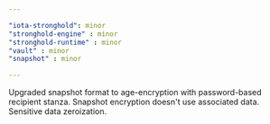 ```yaml
---

"iota-stronghold": minor
"stronghold-engine" : minor
"stronghold-runtime" : minor
"vault" : minor
"snapshot" : minor

---
```


Upgraded snapshot format to age-encryption with password-based recipient stanza.
Snapshot encryption doesn't use associated data.
Sensitive data zeroization.
